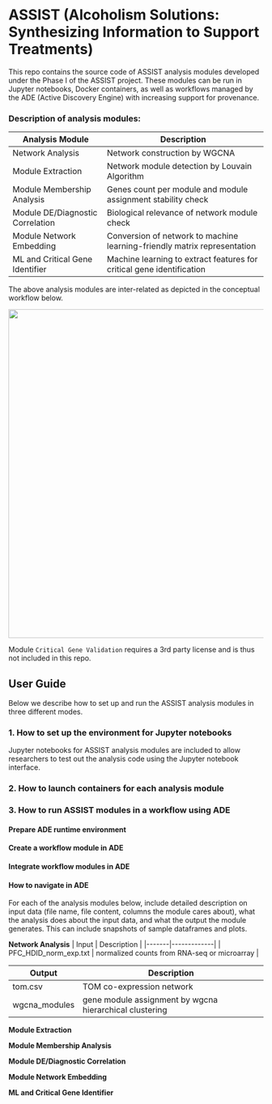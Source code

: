 # ASSIST (Alcoholism Solutions: Synthesizing Information to Support Treatments)

This repo contains the source code of ASSIST analysis modules developed under the Phase I of the ASSIST project. These modules can be run in Jupyter notebooks, Docker containers, as well as workflows managed by the ADE (Active Discovery Engine) with increasing support for provenance.

### Description of analysis modules:
| Analysis Module | Description |
|-------|-------------|
| Network Analysis | Network construction by WGCNA |
| Module Extraction | Network module detection by Louvain Algorithm |
| Module Membership Analysis | Genes count per module and module assignment stability check |
| Module DE/Diagnostic Correlation | Biological relevance of network module check |
| Module Network Embedding | Conversion of network to machine learning-friendly matrix representation |
| ML and Critical Gene Identifier | Machine learning to extract features for critical gene identification |

The above analysis modules are inter-related as depicted in the conceptual workflow below.
<p align="center">
  <img src="https://user-images.githubusercontent.com/12038408/117026434-ca74fa80-acc9-11eb-937c-ffaa7547ff34.png" width="700" height="650">
</p>

Module ```Critical Gene Validation``` requires a 3rd party license and is thus not included in this repo.

## User Guide
Below we describe how to set up and run the ASSIST analysis modules in three different modes.

### 1. How to set up the environment for Jupyter notebooks
Jupyter notebooks for ASSIST analysis modules are included to allow researchers to test out the analysis code using the Jupyter notebook interface.

### 2. How to launch containers for each analysis module

### 3. How to run ASSIST modules in a workflow using ADE

#### Prepare ADE runtime environment

#### Create a workflow module in ADE

#### Integrate workflow modules in ADE

#### How to navigate in ADE


For each of the analysis modules below, include detailed description on input data (file name, file content, columns the module cares about), what the analysis does about the input data, and what the output the module generates. This can include snapshots of sample dataframes and plots.

**Network Analysis**
| Input | Description |
|-------|-------------|
| PFC_HDID_norm_exp.txt | normalized counts from RNA-seq or microarray |

| Output | Description |
|-------|-------------|
| tom.csv | TOM co-expression network |
| wgcna_modules | gene module assignment by wgcna hierarchical clustering |

**Module Extraction**

**Module Membership Analysis**

**Module DE/Diagnostic Correlation**

**Module Network Embedding**

**ML and Critical Gene Identifier**
